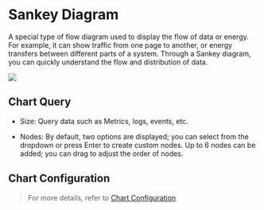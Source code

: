 # Sankey Diagram

A special type of flow diagram used to display the flow of data or energy. For example, it can show traffic from one page to another, or energy transfers between different parts of a system. Through a Sankey diagram, you can quickly understand the flow and distribution of data.

![](../img/sankey.png)

## Chart Query

- Size: Query data such as Metrics, logs, events, etc.

- Nodes: By default, two options are displayed; you can select from the dropdown or press Enter to create custom nodes. Up to 6 nodes can be added; you can drag to adjust the order of nodes.

## Chart Configuration

> For more details, refer to [Chart Configuration](./chart-config.md).


<!--
## Common Configuration

| Option | Description |
| --- | --- |
| Title | Set a title for the chart. Once set, it will appear in the top-left corner of the chart, with an option to hide it. |
| Description | Add a description to the chart. Once set, an [i] icon will appear after the chart title; if not set, it will not be displayed. |
| Unit | **:material-numeric-1-box: Default unit display**:<br /><li>If the queried data is Metrics data and you have configured units in [Metrics Management](../../metrics/dictionary.md), the units will be displayed according to the Metrics configuration;<br /><li>If no related unit is configured in **Metrics Management**, the value will be displayed using thousand separators.<br />**:material-numeric-2-box: After configuring units**:<br />The chart will prioritize displaying values using your custom units. For Metrics data, two options are available:<br /><br />**Scientific Notation Explanation**<br /><u>Default Scaling</u>: Units are in ten thousand, million, etc., e.g., 10000 is shown as 10K, 1000000 as 1M. Two decimal places are retained.<br /><u>Short Scale</u>: Units are K, M, B. They represent thousand, million, billion, trillion, etc. For example, 1000 is 1K, 10000 is 10K, 1000000 is 1M; two decimal places are retained.|
| Color | Set font color and background color for the chart. |
| Alias | Refer to [Alias](./timeseries-chart.md#legend). |
| Data Format | Choose the number of decimal places and whether to use thousand separators.<br /><li>Thousand separators are enabled by default. If disabled, the original value without separators will be displayed. For more details, refer to [Data Thousand Separator Format](../visual-chart/chart-query.md#thousand). |

## Advanced Configuration

| Option | Description |
| --- | --- |
| Lock Time | Fix the time range for the current chart query data, unaffected by the global time component. After setting successfully, the user-defined time (e.g., "xx minutes", "xx hours", "xx days") will appear in the top-right corner of the chart. |
| Time Slicing | When enabled, it segments the original data based on a certain time interval before aggregating the segmented data a second time to get the result value. It is disabled by default.<br /><br />If time slicing is off, there is no time interval option; if it is on, the time interval options are as follows:<br /><li>Automatic Alignment: When enabled, it dynamically adjusts queries based on the selected time range and aggregation interval, rounding up to the nearest interval.<br /> &nbsp; &nbsp; &nbsp;The system presets multiple time intervals: 1 millisecond, 10 milliseconds, 50 milliseconds, 100 milliseconds, 500 milliseconds, 1 second, 5 seconds, 15 seconds, 30 seconds, 1 minute, 5 minutes, 10 minutes, 30 minutes, 1 hour, 6 hours, 12 hours, 1 day, 1 week, 1 month;<br /><li>Custom Time Interval: When "Lock Time" is selected, different time intervals are automatically matched based on the locked time length for querying and displaying data. (*For example, if the time interval is set to 1 minute, the actual query will be made at 1-minute intervals*).<br /><br /><br />For more details, refer to [Time Slicing Explanation](chart-query.md#time-slicing). |
| Field Mapping | Used with the object mapping function of view variables. It is disabled by default. If object mapping is configured in view variables:<br /><li>When field mapping is enabled, the chart displays **grouped fields** and corresponding **mapped fields**; unmapped grouped fields are not displayed;<br /><li>When field mapping is disabled, the chart displays normally without showing mapped fields.<br /> |
| Workspace Authorization | Authorized workspace list. After selection, the chart can query and display data from the authorized workspace. |
| Data Sampling | Applies only to workspaces using the Doris log data engine; when enabled, it samples non-Metrics data, with a dynamic sampling rate based on data volume. |
| Time Offset | Non-time series data has at least a 1-minute query delay after being stored. When selecting relative time queries, this may cause recent data not to be collected, leading to data loss.<br />Enabling time offset shifts the actual query time range forward by 1 minute to prevent data retrieval issues due to storage delays. For example, if the current time is 12:30 and you query the last 15 minutes of data, enabling time offset will query the period from 12:14 to 12:29.<br />:warning: <br /><li>This setting applies only to relative time queries. If the query time range is an "absolute time range," time offset does not apply.<br /><li>For charts with time intervals, such as time series charts, time offset only applies if the time interval is <= 1 minute. For charts without time intervals, such as summary charts and bar charts, time offset remains effective.
-->